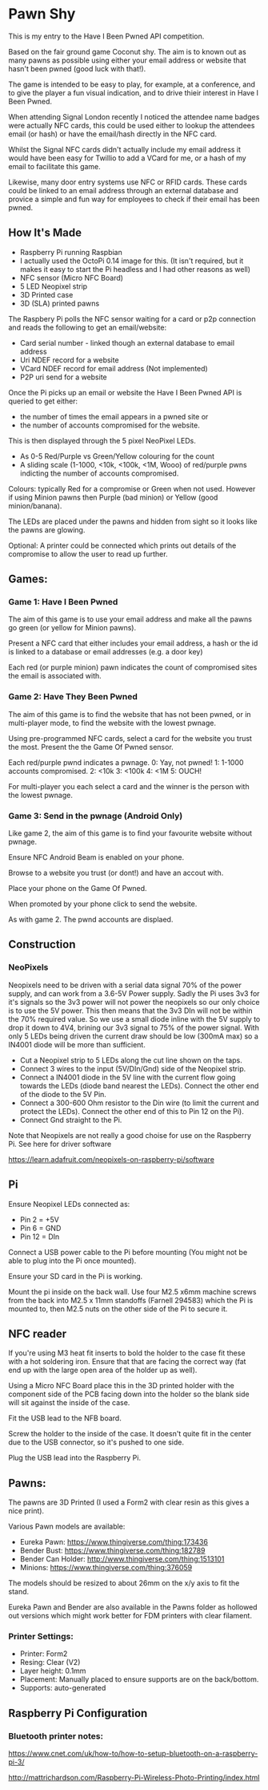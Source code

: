 # Pawn Shy

This is my entry to the Have I Been Pwned API competition.

Based on the fair ground game Coconut shy. The aim is to known out as many pawns as possible using either your email address or website that hasn't been pwned (good luck with that!).

The game is intended to be easy to play, for example, at a conference, and to give the player a fun visual indication, and to drive thieir interest in Have I Been Pwned.

When attending Signal London recently I noticed the attendee name badges were actually NFC cards, this could be used either to lookup the attendees email (or hash) or have the email/hash directly in the NFC card.

Whilst the Signal NFC cards didn't actually include my email address it would have been easy for Twillio to add a VCard for me, or a hash of my email to facilitate this game.

Likewise, many door entry systems use NFC or RFID cards. These cards could be linked to an email address through an external database and provice a simple and fun way for employees to check if their email has been pwned.

## How It's Made

* Raspberry Pi running Raspbian
* I actually used the OctoPi 0.14 image for this. (It isn't required, but it makes it easy to start the Pi headless and I had other reasons as well)
* NFC sensor (Micro NFC Board)
* 5 LED Neopixel strip
* 3D Printed case
* 3D (SLA) printed pawns

The Raspbery Pi polls the NFC sensor waiting for a card or p2p connection and reads the following to get an email/website:

* Card serial number - linked though an external database to email address
* Uri NDEF record for a website
* VCard NDEF record for email address (Not implemented)
* P2P uri send for a website

Once the Pi picks up an email or website the Have I Been Pwned API is queried to get either:

* the number of times the email appears in a pwned site or 
* the number of accounts compromised for the website.

This is then displayed through the 5 pixel NeoPixel LEDs.

* As 0-5 Red/Purple vs Green/Yellow colouring for the count
* A sliding scale (1-1000, <10k, <100k, <1M, Wooo) of red/purple pwns indicting the number of accounts compromised.

Colours: typically Red for a compromise or Green when not used. However if using Minion pawns then Purple (bad minion) or Yellow (good minion/banana).

The LEDs are placed under the pawns and hidden from sight so it looks like the pawns are glowing.

Optional: A printer could be connected which prints out details of the compromise to allow the user to read up further.

## Games:

### Game 1: Have I Been Pwned

The aim of this game is to use your email address and make all the pawns go green (or yellow for Minion pawns).

Present a NFC card that either includes your email address, a hash or the id is linked to a database or email addresses (e.g. a door key)

Each red (or purple minion) pawn indicates the count of compromised sites the email is associated with.


### Game 2: Have They Been Pwned

The aim of this game is to find the website that has not been pwned, or in multi-player mode, to find the website with the lowest pwnage.

Using pre-programmed NFC cards, select a card for the website you trust the most. Present the the Game Of Pwned sensor.

Each red/purple pwnd indicates a pwnage.
0: Yay, not pwned!
1: 1-1000 accounts compromised.
2: <10k
3: <100k
4: <1M
5: OUCH!

For multi-player you each select a card and the winner is the person with the lowest pwnage.


### Game 3: Send in the pwnage (Android Only)

Like game 2, the aim of this game is to find your favourite website without pwnage.

Ensure NFC Android Beam is enabled on your phone.

Browse to a website you trust (or dont!) and have an accout with.

Place your phone on the Game Of Pwned.

When promoted by your phone click to send the website.

As with game 2. The pwnd accounts are displaed.



## Construction

### NeoPixels

Neopixels need to be driven with a serial data signal 70% of the power supply, and can work from a 3.6-5V Power supply. Sadly the Pi uses 3v3 for it's signals so the 3v3 power will not power the neopixels so our only choice is to use the 5V power. This then means that the 3v3 DIn will not be within the 70% required value. So we use a small diode inline with the 5V supply to drop it down to 4V4, brining our 3v3 signal to 75% of the power signal. With only 5 LEDs being driven the current draw should be low (300mA max) so a IN4001 diode will be more than sufficient.

* Cut a Neopixel strip to 5 LEDs along the cut line shown on the taps.
* Connect 3 wires to the input (5V/DIn/Gnd) side of the Neopixel strip.
* Connect a IN4001 diode in the 5V line with the current flow going towards the LEDs (diode band nearest the LEDs). Connect the other end of the diode to the 5V Pin.
* Connect a 300-600 Ohm resistor to the Din wire (to limit the current and protect the LEDs). Connect the other end of this to Pin 12 on the Pi).
* Connect Gnd straight to the Pi.

Note that Neopixels are not really a good choise for use on the Raspberry Pi. See here for driver software

https://learn.adafruit.com/neopixels-on-raspberry-pi/software

## Pi

Ensure Neopixel LEDs connected as:

* Pin 2 = +5V
* Pin 6 = GND
* Pin 12 = DIn

Connect a USB power cable to the Pi before mounting (You might not be able to plug into the Pi once mounted).

Ensure your SD card in the Pi is working.

Mount the pi inside on the back wall. Use four M2.5 x6mm machine screws from the back into M2.5 x 11mm standoffs (Farnell 294583) which the Pi is mounted to, then M2.5 nuts on the other side of the Pi to secure it.

## NFC reader

If you're using M3 heat fit inserts to bold the holder to the case fit these with a hot soldering iron. Ensure that that are facing the correct way (fat end up with the large open area of the holder up as well).

Using a Micro NFC Board place this in the 3D printed holder with the component side of the PCB facing down into the holder so the blank side will sit against the inside of the case.

Fit the USB lead to the NFB board.

Screw the holder to the inside of the case. It doesn't quite fit in the center due to the USB connector, so it's pushed to one side.

Plug the USB lead into the Raspberry Pi.


## Pawns:

The pawns are 3D Printed (I used a Form2 with clear resin as this gives a nice print). 

Various Pawn models are available:

* Eureka Pawn: https://www.thingiverse.com/thing:173436
* Bender Bust: https://www.thingiverse.com/thing:182789
* Bender Can Holder: http://www.thingiverse.com/thing:1513101
* Minions: https://www.thingiverse.com/thing:376059

The models should be resized to about 26mm on the x/y axis to fit the stand.

Eureka Pawn and Bender are also available in the Pawns folder as hollowed out versions which might work better for FDM printers with clear filament.

### Printer Settings:

* Printer: Form2
* Resing: Clear (V2)
* Layer height: 0.1mm
* Placement: Manually placed to ensure supports are on the back/bottom.
* Supports: auto-generated



## Raspberry Pi Configuration

### Bluetooth printer notes:

https://www.cnet.com/uk/how-to/how-to-setup-bluetooth-on-a-raspberry-pi-3/

http://mattrichardson.com/Raspberry-Pi-Wireless-Photo-Printing/index.html
